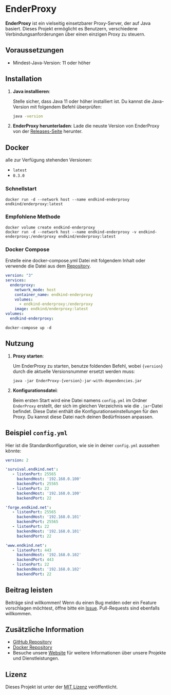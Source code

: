# EnderProxy

**EnderProxy** ist ein vielseitig einsetzbarer Proxy-Server, der auf Java basiert. Dieses Projekt ermöglicht es
Benutzern, verschiedene Verbindungsanforderungen über einen einzigen Proxy zu steuern.

## Voraussetzungen

- Mindest-Java-Version: 11 oder höher

## Installation

1. **Java installieren**:

   Stelle sicher, dass Java 11 oder höher installiert ist. Du kannst die Java-Version mit folgendem Befehl überprüfen:

   ```sh
   java -version
   ```

2. **EnderProxy herunterladen**:
   Lade die neuste Version von EnderProxy von der [Releases-Seite](https://github.com/Endkind/EnderProxy/releases) herunter.

## Docker

alle zur Verfügung stehenden Versionen:
- `latest`
- `0.3.0`

### Schnellstart

```shell
docker run -d --network host --name endkind-enderproxy endkind/enderproxy:latest
```

### Empfohlene Methode

```shell
docker volume create endkind-enderproxy
docker run -d --network host --name endkind-enderproxy -v endkind-enderproxy:/enderproxy endkind/enderproxy:latest
```

### Docker Compose

Erstelle eine docker-compose.yml Datei mit folgendem Inhalt oder verwende die Datei aus dem [Repository](https://github.com/Endkind/EnderProxy/blob/master/docker-compose.yml).

```yaml
version: "3"
services:
  enderproxy:
    network_mode: host
    container_name: endkind-enderproxy
    volumes:
      - endkind-enderproxy:/enderproxy
    image: endkind/enderproxy:latest
volumes:
  endkind-enderproxy:
```

```shell
docker-compose up -d
```

## Nutzung

1. **Proxy starten**:

   Um EnderProxy zu starten, benutze foldenden Befehl, wobei `{version}` durch die aktuelle Versionsnummer ersetzt
   werden muss:

   ```shell
   java -jar EnderProxy-{version}-jar-with-dependencies.jar
   ```

2. **Konfigurationsdatei**:

   Beim ersten Start wird eine Datei namens `config.yml` im Ordner `EnderProxy` erstellt, der sich im gleichen Verzeichnis wie die `.jar`-Datei befindet.
   Diese Datei enthält die Konfigurationseinstellungen für den Proxy. Du kannst diese Datei nach deinen Bedürfnissen
   anpassen.

## Beispiel `config.yml`

Hier ist die Standardkonfiguration, wie sie in deiner `config.yml` aussehen könnte:

```yaml
version: 2

'survival.endkind.net':
   - listenPort: 25565
     backendHost: '192.168.0.100'
     backendPort: 25565
   - listenPort: 22
     backendHost: '192.168.0.100'
     backendPort: 22

'forge.endkind.net':
   - listenPort: 25565
     backendHost: '192.168.0.101'
     backendPort: 25565
   - listenPort: 22
     backendHost: '192.168.0.101'
     backendPort: 22

'www.endkind.net':
   - listenPort: 443
     backendHost: '192.168.0.102'
     backendPort: 443
   - listenPort: 22
     backendHost: '192.168.0.102'
     backendPort: 22
```

## Beitrag leisten

Beiträge sind willkommen! Wenn du einen Bug melden oder ein Feature vorschlagen möchtest, öffne bitte ein [Issue](https://github.com/Endkind/EnderProxy/issues).
Pull-Requests sind ebenfalls willkommen.

## Zusätzliche Information

- [GitHub Repository](https://github.com/Endkind/EnderProxy)
- [Docker Repository](https://hub.docker.com/r/endkind/enderproxy)
- Besuche unsere [Website](https://www.endkind.net) für weitere Informationen über unsere Projekte und Dienstleistungen.

## Lizenz

Dieses Projekt ist unter der [MIT Lizenz](https://github.com/Endkind/EnderProxy/blob/master/LICENSE) veröffentlicht.